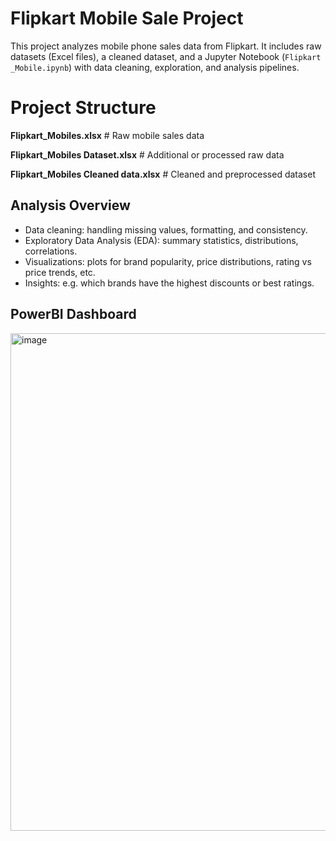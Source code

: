 # Flipkart Mobile Sale Project
This project analyzes mobile phone sales data from Flipkart. It includes raw datasets (Excel files), a cleaned dataset, and a Jupyter Notebook (`Flipkart _Mobile.ipynb`) with data cleaning, exploration, and analysis pipelines.
# Project Structure
**Flipkart_Mobiles.xlsx**          # Raw mobile sales data

**Flipkart_Mobiles Dataset.xlsx**   # Additional or processed raw data

**Flipkart_Mobiles Cleaned data.xlsx**  # Cleaned and preprocessed dataset

## Analysis Overview

- Data cleaning: handling missing values, formatting, and consistency.
- Exploratory Data Analysis (EDA): summary statistics, distributions, correlations.
- Visualizations: plots for brand popularity, price distributions, rating vs price trends, etc.
- Insights: e.g. which brands have the highest discounts or best ratings.

## PowerBI Dashboard
<img width="1285" height="796" alt="image" src="https://github.com/user-attachments/assets/aeb6973f-9dda-462d-a018-08cfb7de52d4" />
